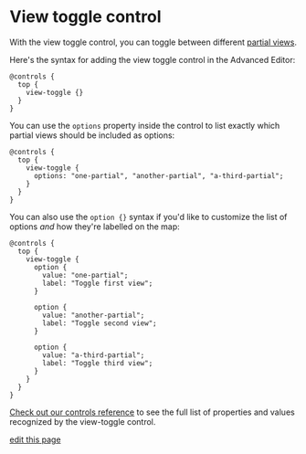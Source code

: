 # View toggle control

With the view toggle control, you can toggle between different [partial views](/guides/partial-views.html).

Here's the syntax for adding the view toggle control in the Advanced Editor:

```
@controls {
  top {
    view-toggle {}
  }
}
```

You can use the `options` property inside the control to list exactly which partial views should be included as options:

```
@controls {
  top {
    view-toggle {
      options: "one-partial", "another-partial", "a-third-partial";
    }
  }
}
```

You can also use the `option {}` syntax if you'd like to customize the list of options _and_ how they're labelled on the map:

```
@controls {
  top {
    view-toggle {
      option {
        value: "one-partial";
        label: "Toggle first view";
      }

      option {
        value: "another-partial";
        label: "Toggle second view";
      }

      option {
        value: "a-third-partial";
        label: "Toggle third view";
      }
    }
  }
}
```

[Check out our controls reference](/guides/controls/controls-reference.md) to see the full list of properties and values recognized by the view-toggle control.

<span class="edit-link"><a href="https://github.com/kumu/docs/blob/master/guides/controls/view-toggle-control.md" target="_blank"><i class="fa fa-github"></i> edit this page</a></span>
